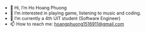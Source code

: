 - 👋 Hi, I’m Ho Hoang Phuong
- 👀 I’m interested in playing game, listening to music and coding.
- 🌱 I’m currently a 4th UIT student (Software Engineer)
- 📫 How to reach me: hoangphuong1516911@gmail.com

<!---
HoangPhuong-Timothee/HoangPhuong-Timothee is a ✨ special ✨ repository because its `README.md` (this file) appears on your GitHub profile.
You can click the Preview link to take a look at your changes.
--->

